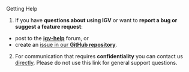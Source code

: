 
<!---
The page title should not go in the menu
-->
<p class="page-title"> Getting Help </p>

1) If you have **questions about using IGV** or want to **report a bug or suggest a feature request**: 

*   post to the **[igv-help](https://groups.google.com/group/igv-help)** forum, or
*   create an [issue in our **GitHub repository**](https://github.com/igvteam/igv/issues).

2) ​For communication that requires **confidentiality** you can contact us [directly](mailto:igv-team@broadinstitute.org). Please do not use this link for general support questions.
